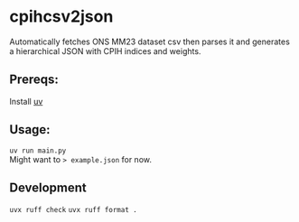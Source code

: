 # cpihcsv2json

Automatically fetches ONS MM23 dataset csv then parses it and generates a hierarchical JSON with CPIH indices and weights.

## Prereqs:
Install [uv](https://docs.astral.sh/uv/getting-started/installation/)

## Usage:

`uv run main.py`  
Might want to `> example.json` for now.

## Development

`uvx ruff check`
`uvx ruff format .`